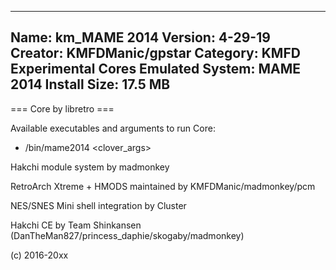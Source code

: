 -----------------------
Name: km_MAME 2014
Version: 4-29-19
Creator: KMFDManic/gpstar
Category: KMFD Experimental Cores
Emulated System: MAME 2014
Install Size: 17.5 MB
-----------------------
=== Core by libretro ===

Available executables and arguments to run Core:
- /bin/mame2014 <rom> <clover_args>

Hakchi module system by madmonkey

RetroArch Xtreme + HMODS maintained by KMFDManic/madmonkey/pcm

NES/SNES Mini shell integration by Cluster

Hakchi CE by Team Shinkansen (DanTheMan827/princess_daphie/skogaby/madmonkey)

(c) 2016-20xx
